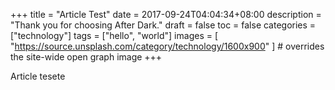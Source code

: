+++
title = "Article Test"
date = 2017-09-24T04:04:34+08:00
description = "Thank you for choosing After Dark."
draft = false
toc = false
categories = ["technology"]
tags = ["hello", "world"]
images = [
  "https://source.unsplash.com/category/technology/1600x900"
] # overrides the site-wide open graph image
+++

Article tesete
